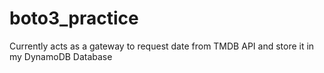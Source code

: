 # boto3_practice

Currently acts as a gateway to request date from TMDB API and store it in my DynamoDB Database
